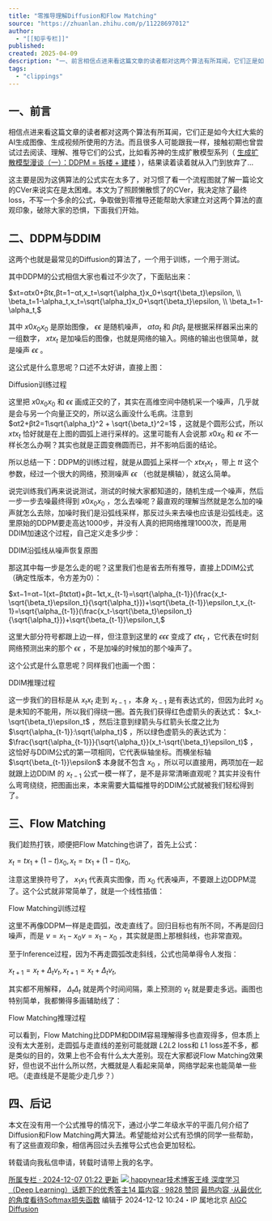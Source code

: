 ```yaml
---
title: "零推导理解Diffusion和Flow Matching"
source: "https://zhuanlan.zhihu.com/p/11228697012"
author:
  - "[[知乎专栏]]"
published:
created: 2025-04-09
description: "一、前言相信点进来看这篇文章的读者都对这两个算法有所耳闻，它们正是如今大红大紫的AI生成图像、生成视频所使用的方法。而且很多人可能跟我一样，接触初期也曾尝试过去阅读、理解、推导它们的公式，比如看苏神的…"
tags:
  - "clippings"
---
```

## 一、前言

相信点进来看这篇文章的读者都对这两个算法有所耳闻，它们正是如今大红大紫的AI生成图像、生成视频所使用的方法。而且很多人可能跟我一样，接触初期也曾尝试过去阅读、理解、推导它们的公式，比如看苏神的生成扩散模型系列（ [生成扩散模型漫谈（一）：DDPM = 拆楼 + 建楼](https://link.zhihu.com/?target=https%3A//kexue.fm/archives/9119) ），结果读着读着就从入门到放弃了...

这主要是因为这俩算法的公式实在太多了，对习惯了看一个流程图就了解一篇论文的CVer来说实在是太困难。本文为了照顾懒散惯了的CVer，我决定除了最终loss，不写一个多余的公式，争取做到零推导还能帮助大家建立对这两个算法的直观印象，破除大家的恐惧，下面我们开始。

## 二、DDPM与DDIM

这两个也就是最常见的Diffusion的算法了，一个用于训练，一个用于测试。

其中DDPM的公式相信大家也看过不少次了，下面贴出来：

$xt=αtx0+βtϵ,βt=1−αt,x_t=\sqrt{\alpha_t}x_0+\sqrt{\beta_t}\epsilon, \\ \beta_t=1-\alpha_t,x_t=\sqrt{\alpha_t}x_0+\sqrt{\beta_t}\epsilon, \\ \beta_t=1-\alpha_t,$

其中 $x0x_0x_0$ 是原始图像， $ϵ\epsilon$ 是随机噪声， $αt\alpha_t$ 和 $βt\beta_t$ 是根据采样器采出来的一组数字， $xtx_t$ 是加噪后的图像，也就是网络的输入。网络的输出也很简单，就是噪声 $ϵ\epsilon$ 。

这公式是什么意思呢？口述不太好讲，直接上图：

Diffusion训练过程

这里把 $x0x_0x_0$ 和 $ϵ\epsilon$ 画成正交的了，其实在高维空间中随机采一个噪声，几乎就是会与另一个向量正交的，所以这么画没什么毛病。注意到 $αt2+βt2=1\sqrt{\alpha_t}^2 + \sqrt{\beta_t}^2=1$ ，这就是个圆形公式，所以 $xtx_t$ 恰好就是在上图的圆弧上进行采样的。这里可能有人会说那 $x0x_0$ 和 $ϵ\epsilon$ 不一样长怎么办啊？其实也就是正圆变椭圆而已，并不影响后面的结论。

所以总结一下：DDPM的训练过程，就是从圆弧上采样一个 $xtx_tx_t$ ，带上 $tt$ 这个参数，经过一个很大的网络，预测噪声 $ϵ\epsilon$ （也就是横轴），就这么简单。

说完训练我们再来说说测试，测试的时候大家都知道的，随机生成一个噪声，然后一步一步去噪最终得到 $x0x_0x_0$ ，怎么去噪呢？最直观的理解当然就是怎么加的噪声就怎么去除，加噪时我们是沿弧线采样，那反过头来去噪也应该是沿弧线走。这里原始的DDPM要走高达1000步，并没有人真的把网络推理1000次，而是用DDIM加速这个过程，自己定义走多少步：

DDIM沿弧线从噪声恢复原图

那这其中每一步是怎么走的呢？这里我们也是省去所有推导，直接上DDIM公式（确定性版本，令方差为0）：

$xt−1=αt−1(xt−βtϵtαt)+βt−1ϵt,x_{t-1}=\sqrt{\alpha_{t-1}}(\frac{x_t-\sqrt{\beta_t}\epsilon_t}{\sqrt{\alpha_t}})+\sqrt{\beta_{t-1}}\epsilon_t,x_{t-1}=\sqrt{\alpha_{t-1}}(\frac{x_t-\sqrt{\beta_t}\epsilon_t}{\sqrt{\alpha_t}})+\sqrt{\beta_{t-1}}\epsilon_t,$

这里大部分符号都跟上边一样，但注意到这里的 $ϵ\epsilon\epsilon$ 变成了 $ϵt\epsilon_t$ ，它代表在t时刻网络预测出来的那个 $ϵ\epsilon$ ，不是加噪的时候加的那个噪声了。

这个公式是什么意思呢？同样我们也画一个图：

DDIM推理过程

这一步我们的目标是从 $x_tx_t$ 走到 $x_{t-1}$ ，本身 $x_{t-1}$ 是有表达式的，但因为此时 $x_0$ 是未知的不能用，所以我们得绕一圈。首先我们获得红色虚箭头的表达式： $x_t-\sqrt{\beta_t}\epsilon_t$ ，然后注意到绿箭头与红箭头长度之比为 $\sqrt{\alpha_{t-1}}:\sqrt{\alpha_t}$ ，所以绿色虚箭头的表达式为： $\frac{\sqrt{\alpha_{t-1}}}{\sqrt{\alpha_t}}(x_t-\sqrt{\beta_t}\epsilon_t)$ ，这恰好与DDIM公式的第一项相同，它代表纵轴坐标。而横坐标轴 $\sqrt{\beta_{t-1}}\epsilon$ 本身就不包含 $x_0$ ，所以可以直接用，两项加在一起就跟上边DDIM 的 $x_{t-1}$ 公式一模一样了，是不是非常清晰直观呢？其实并没有什么弯弯绕绕，把图画出来，本来需要大篇幅推导的DDIM公式就被我们轻松得到了。

## 三、Flow Matching

我们趁热打铁，顺便把Flow Matching也讲了，首先上公式：

$x_t = tx_1+(1-t)x_0,x_t = tx_1+(1-t)x_0,$

注意这里换符号了， $x_1x_1$ 代表真实图像，而 $x_0$ 代表噪声，不要跟上边DDPM混了。这个公式就非常简单了，就是一个线性插值：

Flow Matching训练过程

这里不再像DDPM一样是走圆弧，改走直线了。回归目标也有所不同，不再是回归噪声，而是 $v = x_1 - x_0v = x_1 - x_0$ ，其实就是图上那根斜线，也非常直观。

至于Inference过程，因为不再走圆弧改走斜线，公式也简单得令人发指：

$x_{t+1} = x_{t} + \Delta_t v_t,x_{t+1} = x_{t} + \Delta_t v_t,$

其实都不用解释， $\Delta_t\Delta_t$ 就是两个时间间隔，乘上预测的 $v_t$ 就是要走多远。画图也特别简单，我都懒得多画辅助线了：

Flow Matching推理过程

可以看到，Flow Matching比DDPM和DDIM容易理解得多也直观得多，但本质上没有太大差别，走圆弧与走直线的差别可能就跟 $L2L2$ loss和 $L1$ loss差不多，都是类似的目的，效果上也不会有什么太大差别。现在大家都说Flow Matching效果好，但也说不出什么所以然，大概就是人看起来简单，网络学起来也能简单一些吧。（走直线是不是能少走几步？）

## 四、后记

本文在没有用一个公式推导的情况下，通过小学二年级水平的平面几何介绍了Diffusion和Flow Matching两大算法。希望能给对公式有恐惧的同学一些帮助，有了这些直观印象，相信再回过头去推导公式也会更加轻松。

转载请向我私信申请，转载时请带上我的名字。

[所属专栏 · 2024-12-07 01:22 更新](https://zhuanlan.zhihu.com/c_1058780590651871232) [![](https://picx.zhimg.com/v2-f111d7ee1c41944859e975a712c0883b_720w.jpg?source=172ae18b) happynear技术博客王峰 深度学习（Deep Learning）话题下的优秀答主14 篇内容 · 9828 赞同](https://zhuanlan.zhihu.com/c_1058780590651871232) [最热内容 ·从最优化的角度看待Softmax损失函数](https://zhuanlan.zhihu.com/c_1058780590651871232) 编辑于 2024-12-12 10:24・IP 属地北京 [AIGC](https://www.zhihu.com/topic/26215901) [Diffusion](https://www.zhihu.com/topic/26640754)
